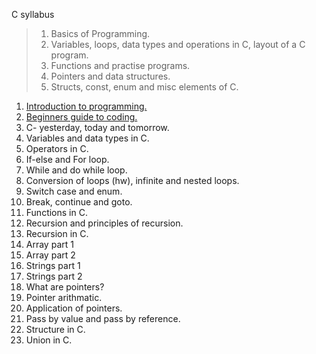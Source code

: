 C syllabus

> 1) Basics of Programming.
> 2) Variables, loops, data types and operations in C, layout of a C program.
> 3) Functions and practise programs.
> 4) Pointers and data structures.
> 5) Structs, const, enum and misc elements of C.

1) [Introduction to programming.](https://www.educative.io/blog/beginners-guide-to-computers-and-programming?aid=5082902844932096&utm_source=google&utm_medium=cpc&utm_campaign=bit_manipulation&utm_content=dynamic&utm_term=&utm_campaign=%5BCourse%5D+Bit+Manipulation&utm_source=adwords&utm_medium=ppc&hsa_acc=5451446008&hsa_cam=12577945673&hsa_grp=120129464112&hsa_ad=517632685625&hsa_src=g&hsa_tgt=aud-597782228546:dsa-1265146601474&hsa_kw=&hsa_mt=b&hsa_net=adwords&hsa_ver=3&gclid=Cj0KCQjw8eOLBhC1ARIsAOzx5cFp6yfUkXLeJggrYHUq1REDaGzunCflRzS-FirAPOcvrs0pIFY87KAaAt3AEALw_wcB)
2) [Beginners guide to coding.](https://www.educative.io/blog/learn-how-to-code-beginners-guide)
3) C- yesterday, today and tomorrow.
4) Variables and data types in C.
5) Operators in C.
6) If-else and For loop.
7) While and do while loop.
8) Conversion of loops (hw), infinite and nested loops.
9) Switch case and enum.
10) Break, continue and goto.
11) Functions in C.
12) Recursion and principles of recursion.
13) Recursion in C.
14) Array part 1
15) Array part 2
16) Strings part 1
17) Strings part 2
18) What are pointers?
19) Pointer arithmatic.
20) Application of pointers.
21) Pass by value and pass by reference.
22) Structure in C.
23) Union in C.
